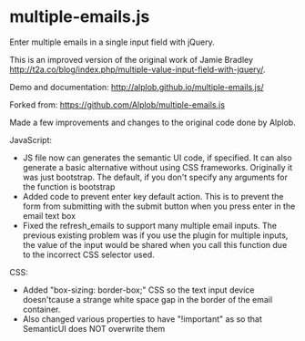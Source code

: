 multiple-emails.js
==================

Enter multiple emails in a single input field with jQuery.

This is an improved version of the original work of Jamie Bradley http://t2a.co/blog/index.php/multiple-value-input-field-with-jquery/.

Demo and documentation: http://alplob.github.io/multiple-emails.js/

Forked from: https://github.com/Alplob/multiple-emails.js

Made a few improvements and changes to the original code done by Alplob.

JavaScript:
- JS file now can generates the semantic UI code, if specified. It can also generate a basic alternative without using CSS frameworks. Originally it was just bootstrap. The default, if you don't specify any arguments for the function is bootstrap
- Added code to prevent enter key default action. This is to prevent the form from submitting with the submit button when you press enter in the email text box
- Fixed the refresh_emails to support many multiple email inputs. The previous existing problem was if you use the plugin for multiple inputs, the value of the input would be shared when you call this function due to the incorrect CSS selector used.

CSS:
- Added "box-sizing: border-box;" CSS so the text input device doesn'tcause a strange white space gap in the border of the email container. 
- Also changed various properties to have "!important" as so that SemanticUI does NOT overwrite them
